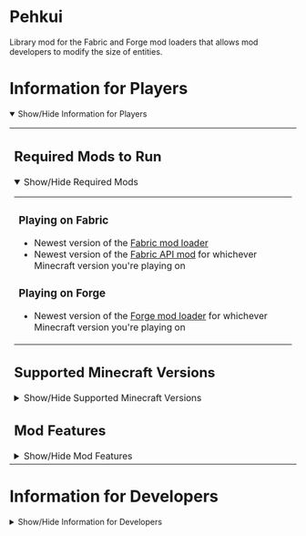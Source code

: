 
# Pehkui
Library mod for the Fabric and Forge mod loaders that allows mod developers to modify the size of entities.  

# Information for Players
<details open>
<summary>Show/Hide Information for Players</summary><table width=100%><td>

## Required Mods to Run
<details open>
<summary>Show/Hide Required Mods</summary><table width=100%><td>

### Playing on Fabric

- Newest version of the [Fabric mod loader](https://fabricmc.net/use/)  
- Newest version of the [Fabric A](https://www.curseforge.com/minecraft/mc-mods/fabric-api/files/all)[PI mod](https://modrinth.com/mod/fabric-api/versions) for whichever Minecraft version you're playing on

### Playing on Forge

- Newest version of the [Forge mod loader](https://files.minecraftforge.net/net/minecraftforge/forge/) for whichever Minecraft version you're playing on
</td></table></details>

## Supported Minecraft Versions
<details>
<summary>Show/Hide Supported Minecraft Versions</summary><table width=100%><td>

### Fabric Versions
Supported Versions of `Pehkui-x.y.z+1.14.4-1.19`:  
`1.14.4`, `1.15.2`, `1.16.5`, `1.17.1`, `1.18.1`, `1.18.2`, `1.19`

### Forge Versions

Supported Versions of `Pehkui-x.y.z+1.16.5-forge`:  
`1.16.5`

Supported Versions of `Pehkui-x.y.z+1.17.1-forge`:  
`1.17.1`

Supported Versions of `Pehkui-x.y.z+1.18.1-forge`:  
`1.18.1`

Supported Versions of `Pehkui-x.y.z+1.18.2-forge`:  
`1.18.2`

</td></table></details>

## Mod Features
<details>
<summary>Show/Hide Mod Features</summary><table width=100%><td></br>

Pehkui allows mod developers to:

- Change the size of entities through modifying scale data
- Affect other properties of an entity that are considered as dependant on the size</br>(e.g. movement speed, explosion size, reach distance)
- Have the scalable properties of an entity be affected by other scale data types or by external data</br>through scale modifiers
</td></table></details>
</td></table></details>

# Information for Developers
<details>
<summary>Show/Hide Information for Developers</summary><table width=100%><td>

## Adding a Dependency
<details open>
<summary>Show/Hide Dependency Information</summary><table width=100%><td>

### Maven

<details open>
<summary>Show/Hide Maven Information</summary><table width=100%><td>

To make use of Pehkui in your own mod, you'll first need to go to your `repositories` block near the</br>top of your `build.gradle` and add JitPack to the bottom of the block like below:

```groovy
repositories {
	// ... your other maven repositories above ...
	maven {
		url = "https://jitpack.io"
	}
}
```
</td></table></details>

### Mod Version and Dependency Configuration

<details open>
<summary>Show/Hide Dependency Configuration Information</summary><table width=100%><td>

Now that a Maven repository is specified, add `pehkui_version=x.y.z-w` to your `gradle.properties`,</br>replacing `x.y.z-w` with one of the available version strings from the [list of release tags](../../../tags).

Lastly, in your `build.gradle`'s `dependencies` block, add the corresponding line from below</br>depending on your mod loader:

#### Developing for Fabric with Loom

```groovy
modApi("com.github.Virtuoel:Pehkui:${pehkui_version}", {
	exclude group: "net.fabricmc.fabric-api"
})
```

#### Developing for Forge with ForgeGradle

```groovy
api fg.deobf("com.github.Virtuoel:Pehkui:${pehkui_version}")
```

#### Developing for Forge with Architectury Loom

```groovy
modApi("com.github.Virtuoel:Pehkui:${pehkui_version}")
```
</td></table></details>

### Fixing Mixins of Dependencies If Using Older ForgeGradle (4 and below)

<details>
<summary>Show/Hide Fix for Dependency Mixins on Older ForgeGradle</summary><table width=100%><td>

If you're using Forge with ForgeGradle 4 or older, make sure refmap remapping is enabled in your `build.gradle`'s run configuration blocks.

Make sure the following lines are present in the `client {}`, `server {}`, and `data {}` run configuration blocks.

```groovy
property 'mixin.env.remapRefMap', 'true'
property 'mixin.env.refMapRemappingFile', "${projectDir}/build/createSrgToMcp/output.srg"
```

Then regenerate your run configurations with `genEclipseRuns`, `genIntellijRuns`, or `genVSCodeRuns` depending on your IDE.
</td></table></details>
</td></table></details>
<!--
## API Information
<details>
<summary>Show/Hide API Information</summary><table width=100%><td>

### WIP

</td></table></details>
-->
</td></table></details>
